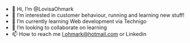 - 👋 Hi, I’m @LovisaOhmark
- 👀 I’m interested in customer behaviour, running and learning new stuff!
- 🌱 I’m currently learning Web development via Technigo 
- 💞️ I’m looking to collaborate on learning 
- 📫 How to reach me l.ohmark@hotmail.com or Linkedin

<!---
LovisaOhmark/LovisaOhmark is a ✨ special ✨ repository because its `README.md` (this file) appears on your GitHub profile.
You can click the Preview link to take a look at your changes.
--->
